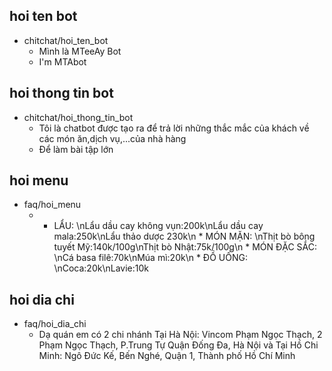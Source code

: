 ## hoi ten bot
* chitchat/hoi_ten_bot
    - Mình là MTeeAy Bot
    - I'm MTAbot 

## hoi thong tin bot
* chitchat/hoi_thong_tin_bot
    - Tôi là chatbot được tạo ra để trả lời những thắc mắc của khách về các món ăn,dịch vụ,...của nhà hàng
    - Để làm bài tập lớn

## hoi menu
* faq/hoi_menu
    - * LẨU: \nLẩu dầu cay không vụn:200k\nLẩu dầu cay mala:250k\nLẩu thảo dược 230k\n * MÓN MẶN: \nThịt bò bông tuyết Mỹ:140k/100g\nThịt bò Nhật:75k/100g\n * MÓN ĐẶC SẮC: \nCá basa filê:70k\nMúa mì:20k\n * ĐỒ UỐNG: \nCoca:20k\nLavie:10k
    
## hoi dia chi 
* faq/hoi_dia_chi
    - Dạ quán em có 2 chi nhánh Tại Hà Nội: Vincom Phạm Ngọc Thạch, 2 Phạm Ngọc Thạch, P.Trung Tự Quận Đống Đa, Hà Nội và Tại Hồ Chi Minh: Ngô Đức Kế, Bến Nghé, Quận 1, Thành phố Hồ Chí Minh

